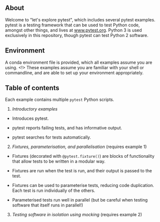 About
---

Welcome to "let's explore pytest", which includes several pytest
examples. pytest is a testing framework that can be used to test Python code,
amongst other things, and lives at www.pytest.org. Python 3 is used exclusively
in this repository, though pytest can test Python 2 software.

Environment
---

A conda environment file is provided, which all examples assume you are
using. <!> These examples assume you are familiar with your shell or
commandline, and are able to set up your environment appropriately.

Table of contents
---

Each example contains multiple `pytest` Python scripts.

 1. *Introductory examples*

   - Introduces pytest.

   - pytest reports failing tests, and has informative output.

   - pytest searches for tests automatically.

 2. *Fixtures, parameterisation, and parallelisation* (requires example 1)

   - Fixtures (decorated with `@pytest.fixture()`) are blocks of functionality
     that allow tests to be written in a modular way.

   - Fixtures are run when the test is run, and their output is passed to the
     test.

   - Fixtures can be used to parameterise tests, reducing code
     duplication. Each test is run individually of the others.

   - Parameterised tests run well in parallel (but be careful when testing
     software that itself runs in parallel!)

 3. *Testing software in isolation using mocking* (requires example 2)
